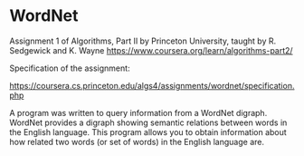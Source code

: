 # WordNet

Assignment 1 of Algorithms, Part II by Princeton University, taught by R. Sedgewick and K. Wayne https://www.coursera.org/learn/algorithms-part2/

Specification of the assignment:

https://coursera.cs.princeton.edu/algs4/assignments/wordnet/specification.php

A program was written to query information from a WordNet digraph. WordNet provides a digraph showing semantic relations between words in the English language. This program allows you to obtain information about how related two words (or set of words) in the English language are.
